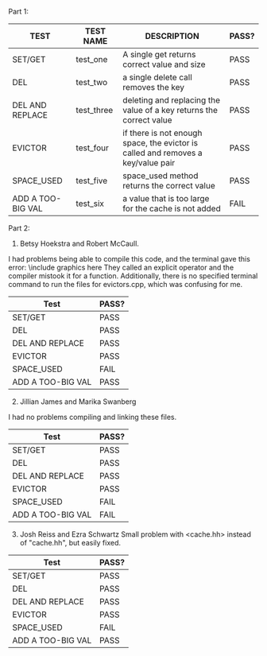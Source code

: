 Part 1:

  |TEST|TEST NAME|DESCRIPTION|PASS?|
  |------|------|------|------|
  |SET/GET|test_one|A single get returns correct value and size|PASS|
  |DEL|test_two|a single delete call removes the key|PASS|
  |DEL AND REPLACE|test_three|deleting and replacing the value of a key returns the correct value|PASS|
  |EVICTOR|test_four|if there is not enough space, the evictor is called and removes a key/value pair|PASS|
  |SPACE_USED| test_five|space_used method returns the correct value|PASS|
  |ADD A TOO-BIG VAL|test_six|a value that is too large for the cache is not added|FAIL|

Part 2:

1. Betsy Hoekstra and Robert McCaull.

  I had problems being able to compile this code, and the terminal gave this error:
  \\include graphics here
  They called an explicit operator and the compiler mistook it for a function. Additionally, there is no specified terminal command
  to run the files for evictors.cpp, which was confusing for me.
  
   | Test| PASS?|
  |------|------|
  |SET/GET| PASS|
  |DEL| PASS|
  |DEL AND REPLACE| PASS|
  |EVICTOR| PASS|
  |SPACE_USED| FAIL|
  |ADD A TOO-BIG VAL| PASS|

  
2. Jillian James and Marika Swanberg

I had no problems compiling and linking these files. 

  | Test| PASS?|
  |------|-------|
  |SET/GET| PASS|
  |DEL| PASS|
  |DEL AND REPLACE| PASS|
  |EVICTOR| PASS|
  |SPACE_USED| FAIL|
  |ADD A TOO-BIG VAL| FAIL|
  
3. Josh Reiss and Ezra Schwartz
Small problem with <cache.hh> instead of "cache.hh", but easily fixed.

  | Test| PASS?|
  |------|-------|
  |SET/GET| PASS|
  |DEL| PASS|
  |DEL AND REPLACE| PASS|
  |EVICTOR| PASS|
  |SPACE_USED| FAIL|
  |ADD A TOO-BIG VAL| PASS|
